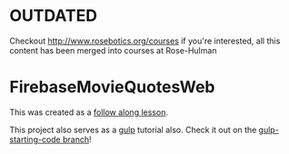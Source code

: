 # OUTDATED

Checkout http://www.rosebotics.org/courses if you're interested, all this content has been merged into courses at Rose-Hulman

# FirebaseMovieQuotesWeb
This was created as a [follow along lesson](https://docs.google.com/presentation/d/1jB9wdoEDmbB_MxSlWrl1Bs65JLuasKBzfXumtoKd5Yw/edit?usp=sharing).

This project also serves as a [gulp](http://gulpjs.com) tutorial also. Check it out on the [gulp-starting-code branch](https://github.com/rockwotj/FirebaseMovieQuotesWeb/tree/gulp-starting-code)!
